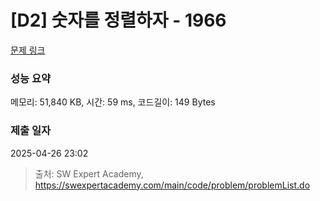 # [D2] 숫자를 정렬하자 - 1966 

[문제 링크](https://swexpertacademy.com/main/code/problem/problemDetail.do?contestProbId=AV5PrmyKAWEDFAUq) 

### 성능 요약

메모리: 51,840 KB, 시간: 59 ms, 코드길이: 149 Bytes

### 제출 일자

2025-04-26 23:02



> 출처: SW Expert Academy, https://swexpertacademy.com/main/code/problem/problemList.do